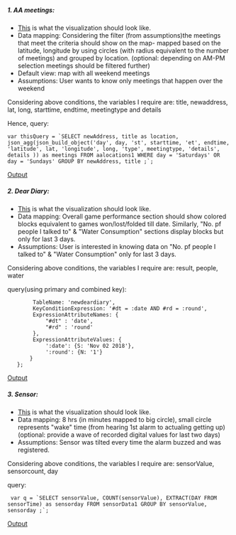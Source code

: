 
##### 1. AA meetings:

- [This](https://github.com/aaditirokade/data-structures/blob/master/weekly_assignment11/UIconceptAAmeetings.png) is what the visualization should look like. 
- Data mapping: Considering the filter (from assumptions)the meetings that meet the criteria should show on the map- mapped based on the latitude, longitude by using circles (with radius equivalent to the number of meetings) and grouped by location.
  (optional: depending on AM-PM selection meetings should be filtered further)
- Default view: map with all weekend meetings
- Assumptions: User wants to know only meetings that happen over the weekend

Considering above conditions, the variables I require are: 
title, newaddress, lat, long, starttime, endtime, meetingtype and details

Hence, query:

```var thisQuery = `SELECT newAddress, title as location, json_agg(json_build_object('day', day, 'st', starttime, 'et', endtime, 'latitude', lat, 'longitude', long, 'type', meetingtype, 'details', details )) as meetings
                 FROM aalocations1
                 WHERE day = 'Saturdays' OR day = 'Sundays'
                 GROUP BY newAddress, title
                 ;`; ```

[Output](https://github.com/aaditirokade/data-structures/blob/master/weekly_assignment10/output/http:localhost:8080:aameetings.pdf)


##### 2. Dear Diary:

- [This](https://github.com/aaditirokade/data-structures/blob/master/weekly_assignment11/UIconceptDeardiary.png) is what the visualization should look like. 
- Data mapping: Overall game performance section should show colored blocks equivalent to games won/lost/folded till date.
  Similarly, "No. pf people I talked to" & "Water Consumption" sections display blocks but only for last 3 days.
- Assumptions: User is interested in knowing data on "No. pf people I talked to" & "Water Consumption" only for last 3 days.

Considering above conditions, the variables I require are: 
result, people, water

query(using primary and combined key):

```var params = {
        TableName: 'newdeardiary',
        KeyConditionExpression: '#dt = :date AND #rd = :round',
        ExpressionAttributeNames: { 
            "#dt" : 'date',
            "#rd" : 'round'
        },
        ExpressionAttributeValues: {
            ':date': {S: 'Nov 02 2018'},
            ':round': {N: '1'}
       }
   };
   ```

[Output](https://github.com/aaditirokade/data-structures/blob/master/weekly_assignment10/output/http:localhost:8080:deardiary.pdf)

##### 3. Sensor:

- [This](https://github.com/aaditirokade/data-structures/blob/master/weekly_assignment11/UIconceptSensor.png) is what the visualization should look like. 
- Data mapping: 8 hrs (in minutes mapped to big circle), small circle represents "wake" time (from hearing 1st alarm to actualing getting up)
  (optional: provide a wave of recorded digital values for last two days)
- Assumptions: Sensor was tilted every time the alarm buzzed and was registered.

Considering above conditions, the variables I require are: 
sensorValue, sensorcount, day

query:

``` var q = `SELECT sensorValue, COUNT(sensorValue), EXTRACT(DAY FROM sensorTime) as sensorday
                      FROM sensorData1
                      GROUP BY sensorValue, sensorday ;`;```
                      
[Output](https://github.com/aaditirokade/data-structures/blob/master/weekly_assignment10/output/http:localhost:8080:sensor2.pdf)



